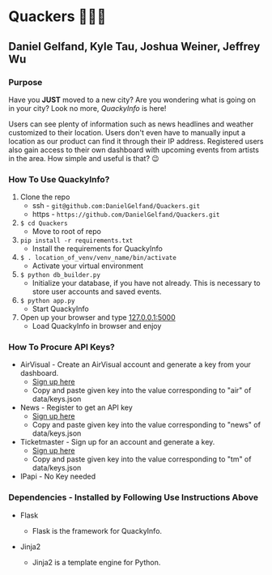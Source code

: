 # Quackers 🦆🦆🦆

## Daniel Gelfand, Kyle Tau, Joshua Weiner, Jeffrey Wu

### Purpose
Have you **JUST** moved to a new city? Are you wondering what is going on in your city? Look no more, *QuackyInfo* is here!

Users can see plenty of information such as news headlines and weather customized to their location. Users don't even have to manually input a location as our product can find it through their IP address. Registered users also gain access to their own dashboard with upcoming events from artists in the area. How simple and useful is that? 😉

### How To Use QuackyInfo?

1. Clone the repo
    * ssh - `git@github.com:DanielGelfand/Quackers.git`
    * https - `https://github.com/DanielGelfand/Quackers.git`
2. `$ cd Quackers`
   * Move to root of repo
3. `pip install -r requirements.txt`
    * Install the requirements for QuackyInfo   
4.  `$ . location_of_venv/venv_name/bin/activate`
    * Activate your virtual environment
5. `$ python db_builder.py`
    * Initialize your database, if you have not already. This is necessary to store user accounts and saved events.
6. `$ python app.py`
    * Start QuackyInfo
7. Open up your browser and type [127.0.0.1:5000](http://127.0.0.1:5000/)
    * Load QuackyInfo in browser and enjoy

 ### How To Procure API Keys?

 * AirVisual - Create an AirVisual account and generate a key from your dashboard.
    * [Sign up here](https://www.airvisual.com/dashboard/api)
    * Copy and paste given key into the value corresponding to "air" of data/keys.json
 * News - Register to get an API key
    * [Sign up here](https://newsapi.org/register)
    * Copy and paste given key into the value corresponding to "news" of data/keys.json
 * Ticketmaster - Sign up for an account and generate a key.
    * [Sign up here](https://developer-acct.ticketmaster.com/user/register)
    * Copy and paste given key into the value corresponding to "tm" of data/keys.json
 * IPapi - No Key needed
 
 ### Dependencies - Installed by Following Use Instructions Above

* Flask
    * Flask is the framework for QuackyInfo.

* Jinja2
    * Jinja2 is a template engine for Python.

